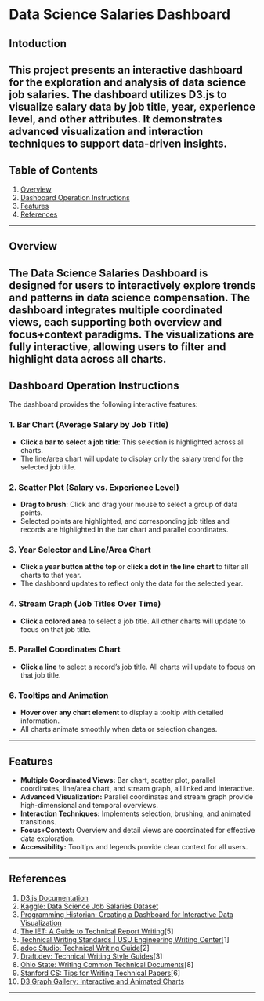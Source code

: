 # Data Science Salaries Dashboard

## Intoduction
This project presents an interactive dashboard for the exploration and analysis of data science job salaries. The dashboard utilizes D3.js to visualize salary data by job title, year, experience level, and other attributes. It demonstrates advanced visualization and interaction techniques to support data-driven insights.
----------------------------------------------------------------------------------------------------------------------------------------
## Table of Contents
1. [Overview](#overview)
2. [Dashboard Operation Instructions](#dashboard-operation-instructions)
3. [Features](#features)
4. [References](#references)
------------------------------------------------------------------------------------------------------------------------------------------
## Overview
The Data Science Salaries Dashboard is designed for users to interactively explore trends and patterns in data science compensation. The dashboard integrates multiple coordinated views, each supporting both overview and focus+context paradigms. The visualizations are fully interactive, allowing users to filter and highlight data across all charts.
-----------------------------------------------------------------------------------------------------------------------------------------
## Dashboard Operation Instructions
The dashboard provides the following interactive features:
### 1. Bar Chart (Average Salary by Job Title)
- **Click a bar to select a job title**: This selection is highlighted across all charts.
- The line/area chart will update to display only the salary trend for the selected job title.
### 2. Scatter Plot (Salary vs. Experience Level)
- **Drag to brush**: Click and drag your mouse to select a group of data points.
- Selected points are highlighted, and corresponding job titles and records are highlighted in the bar chart and parallel coordinates.
### 3. Year Selector and Line/Area Chart
- **Click a year button at the top** or **click a dot in the line chart** to filter all charts to that year.
- The dashboard updates to reflect only the data for the selected year.
### 4. Stream Graph (Job Titles Over Time)
- **Click a colored area** to select a job title. All other charts will update to focus on that job title.
### 5. Parallel Coordinates Chart
- **Click a line** to select a record’s job title. All charts will update to focus on that job title.
### 6. Tooltips and Animation
- **Hover over any chart element** to display a tooltip with detailed information.
- All charts animate smoothly when data or selection changes.

------------------------------------------------------------------------------------------------------------------------------------------
## Features
- **Multiple Coordinated Views:** Bar chart, scatter plot, parallel coordinates, line/area chart, and stream graph, all linked and interactive.
- **Advanced Visualization:** Parallel coordinates and stream graph provide high-dimensional and temporal overviews.
- **Interaction Techniques:** Implements selection, brushing, and animated transitions.
- **Focus+Context:** Overview and detail views are coordinated for effective data exploration.
- **Accessibility:** Tooltips and legends provide clear context for all users.
-----------------------------------------------------------------------------------------------------------------------------------------
## References

1. [D3.js Documentation](https://d3js.org/)
2. [Kaggle: Data Science Job Salaries Dataset](https://www.kaggle.com/datasets/ruchi798/data-science-job-salaries)
3. [Programming Historian: Creating a Dashboard for Interactive Data Visualization](https://programminghistorian.org/en/lessons/interactive-data-visualization-dashboard)
4. [The IET: A Guide to Technical Report Writing](https://www.theiet.org/media/5182/technical-report-writing.pdf)[5]
5. [Technical Writing Standards | USU Engineering Writing Center](https://engineering.usu.edu/students/ewc/writing-resources/technical-writing-standards)[1]
6. [adoc Studio: Technical Writing Guide](https://www.adoc-studio.app/blog/technical-writing-guide)[2]
7. [Draft.dev: Technical Writing Style Guides](https://draft.dev/learn/technical-writer-style-guides)[3]
8. [Ohio State: Writing Common Technical Documents](https://ohiostate.pressbooks.pub/feptechcomm/chapter/5-technical-documents/)[8]
9. [Stanford CS: Tips for Writing Technical Papers](https://cs.stanford.edu/people/widom/paper-writing.html)[6]
10. [D3 Graph Gallery: Interactive and Animated Charts](https://d3-graph-gallery.com/)
--------------------------------------------------------------------------------------------------------------------------------------